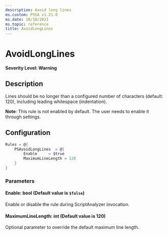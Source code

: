 ```yaml
---
description: Avoid long lines
ms.custom: PSSA v1.21.0
ms.date: 10/18/2021
ms.topic: reference
title: AvoidLongLines
---
```

# AvoidLongLines

**Severity Level: Warning**

## Description

Lines should be no longer than a configured number of characters (default: 120), including leading
whitespace (indentation).

**Note**: This rule is not enabled by default. The user needs to enable it through settings.

## Configuration

```powershell
Rules = @{
    PSAvoidLongLines  = @{
        Enable     = $true
        MaximumLineLength = 120
    }
}
```

### Parameters

#### Enable: bool (Default value is `$false`)

Enable or disable the rule during ScriptAnalyzer invocation.

#### MaximumLineLength: int (Default value is 120)

Optional parameter to override the default maximum line length.
